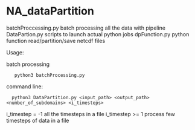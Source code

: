 # NA_dataPartition


batchProccessing.py    batch processing all the data with pipeline
DataPartion.py             scripts to launch actual python jobs
dpFunction.py    python function read/partition/save netcdf files
 
Usage:   
 
batch processing 

       python3 batchProcessing.py 
       
command line:

      python3 DataPartition.py <input_path> <output_path> <number_of_subdomains> <i_timesteps>
 
i_timestep = -1     all the timesteps in a file
i_timestep >= 1    process few timesteps of data in a file
